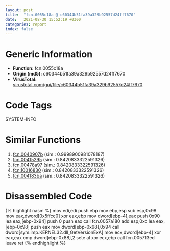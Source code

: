 ```yaml
---
layout: post
title:  "fcn.0055c18a @ c60344b51fa39a329b92557d24ff7670"
date:   2021-08-30 15:52:19 +0300
categories: report
index: false
---
```


# Generic Information
- **Function:** fcn.0055c18a
- **Origin (md5):** c60344b51fa39a329b92557d24ff7670
- **VirusTotal:** [virustotal.com/gui/file/c60344b51fa39a329b92557d24ff7670][virustotal_ref]

# Code Tags
<span class="tag" id="SYSTEM-INFO">SYSTEM-INFO</span>


# Similar Functions

1. [fcn.0040907b][similar_1_ref] (sim.: 0.9998900981078187)
2. [fcn.00415295][similar_2_ref] (sim.: 0.8420833322591326)
3. [fcn.00478a97][similar_3_ref] (sim.: 0.8420833322591326)
4. [fcn.10016830][similar_4_ref] (sim.: 0.8420833322591326)
5. [fcn.004183ba][similar_5_ref] (sim.: 0.8420833322591326)


# Disassembled Code

{% highlight nasm %}
mov edi,edi
push ebp
mov ebp,esp
sub esp,0x98
mov eax,dword[0x5ffcc0]
xor eax,ebp
mov dword[ebp-4],eax
push 0x90
lea eax,[ebp-0x94]
push 0
push eax
call fcn.0057a180
add esp,0xc
lea eax,[ebp-0x98]
push eax
mov dword[ebp-0x98],0x94
call dword[sym.imp.KERNEL32.dll_GetVersionExA]
mov ecx,dword[ebp-4]
xor eax,eax
cmp dword[ebp-0x88],2
sete al
xor ecx,ebp
call fcn.005713ed
leave
ret
{% endhighlight %}


[similar_1_ref]: /report/fcn.0040907b@a1c6b07868a0eea8f4ee5a872aa71909
[similar_2_ref]: /report/fcn.00415295@aa974dc5fff056e4382e61f8a2699e58
[similar_3_ref]: /report/fcn.00478a97@6f3954a480bef11309decb3759df55ad
[similar_4_ref]: /report/fcn.10016830@f306bc4e89ecdab5df7aa72172ee5f69
[similar_5_ref]: /report/fcn.004183ba@8fe319558c6f221efde51f3acc33b19c
[virustotal_ref]: https://www.virustotal.com/gui/file/c60344b51fa39a329b92557d24ff7670